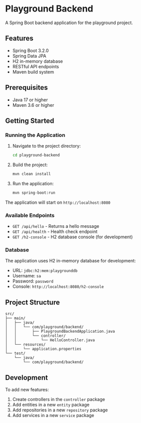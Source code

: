 # Playground Backend

A Spring Boot backend application for the playground project.

## Features

- Spring Boot 3.2.0
- Spring Data JPA
- H2 in-memory database
- RESTful API endpoints
- Maven build system

## Prerequisites

- Java 17 or higher
- Maven 3.6 or higher

## Getting Started

### Running the Application

1. Navigate to the project directory:
   ```bash
   cd playground-backend
   ```

2. Build the project:
   ```bash
   mvn clean install
   ```

3. Run the application:
   ```bash
   mvn spring-boot:run
   ```

The application will start on `http://localhost:8080`

### Available Endpoints

- `GET /api/hello` - Returns a hello message
- `GET /api/health` - Health check endpoint
- `GET /h2-console` - H2 database console (for development)

### Database

The application uses H2 in-memory database for development:
- URL: `jdbc:h2:mem:playgrounddb`
- Username: `sa`
- Password: `password`
- Console: `http://localhost:8080/h2-console`

## Project Structure

```
src/
├── main/
│   ├── java/
│   │   └── com/playground/backend/
│   │       ├── PlaygroundBackendApplication.java
│   │       └── controller/
│   │           └── HelloController.java
│   └── resources/
│       └── application.properties
└── test/
    └── java/
        └── com/playground/backend/
```

## Development

To add new features:
1. Create controllers in the `controller` package
2. Add entities in a new `entity` package
3. Add repositories in a new `repository` package
4. Add services in a new `service` package 